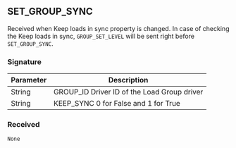 ## SET\_GROUP\_SYNC

Received when Keep loads in sync property is changed. In case of checking the Keep loads in sync, `GROUP_SET_LEVEL` will be sent right before `SET_GROUP_SYNC`.

### Signature

| Parameter | Description |
| --- | --- |
| String | GROUP\_ID Driver ID of the Load Group driver |
| String | KEEP\_SYNC 0 for False and 1 for True |

### Received

`None`
